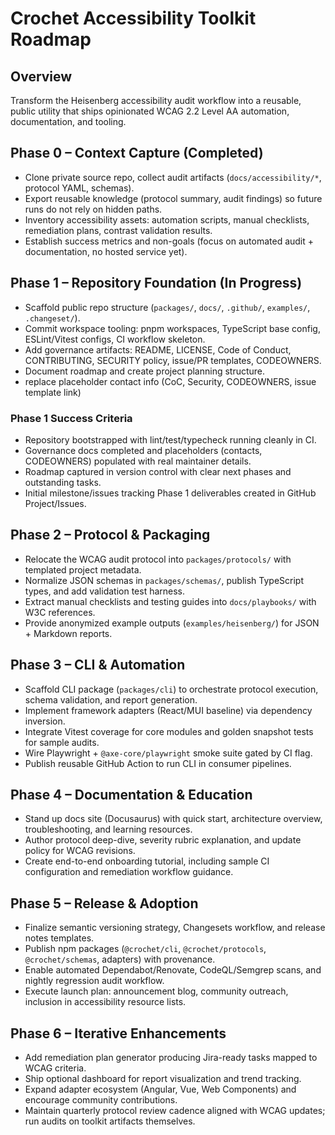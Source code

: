 # Crochet Accessibility Toolkit Roadmap

## Overview

Transform the Heisenberg accessibility audit workflow into a reusable, public utility that ships opinionated WCAG 2.2 Level AA automation, documentation, and tooling.

## Phase 0 – Context Capture (Completed)
- Clone private source repo, collect audit artifacts (`docs/accessibility/*`, protocol YAML, schemas).
- Export reusable knowledge (protocol summary, audit findings) so future runs do not rely on hidden paths.
- Inventory accessibility assets: automation scripts, manual checklists, remediation plans, contrast validation results.
- Establish success metrics and non-goals (focus on automated audit + documentation, no hosted service yet).

## Phase 1 – Repository Foundation (In Progress)
- Scaffold public repo structure (`packages/`, `docs/`, `.github/`, `examples/`, `.changeset/`).
- Commit workspace tooling: pnpm workspaces, TypeScript base config, ESLint/Vitest configs, CI workflow skeleton.
- Add governance artifacts: README, LICENSE, Code of Conduct, CONTRIBUTING, SECURITY policy, issue/PR templates, CODEOWNERS.
- Document roadmap and create project planning structure.
- replace placeholder contact info (CoC, Security, CODEOWNERS, issue template link)

### Phase 1 Success Criteria
- Repository bootstrapped with lint/test/typecheck running cleanly in CI.
- Governance docs completed and placeholders (contacts, CODEOWNERS) populated with real maintainer details.
- Roadmap captured in version control with clear next phases and outstanding tasks.
- Initial milestone/issues tracking Phase 1 deliverables created in GitHub Project/Issues.

## Phase 2 – Protocol & Packaging
- Relocate the WCAG audit protocol into `packages/protocols/` with templated project metadata.
- Normalize JSON schemas in `packages/schemas/`, publish TypeScript types, and add validation test harness.
- Extract manual checklists and testing guides into `docs/playbooks/` with W3C references.
- Provide anonymized example outputs (`examples/heisenberg/`) for JSON + Markdown reports.

## Phase 3 – CLI & Automation
- Scaffold CLI package (`packages/cli`) to orchestrate protocol execution, schema validation, and report generation.
- Implement framework adapters (React/MUI baseline) via dependency inversion.
- Integrate Vitest coverage for core modules and golden snapshot tests for sample audits.
- Wire Playwright + `@axe-core/playwright` smoke suite gated by CI flag.
- Publish reusable GitHub Action to run CLI in consumer pipelines.

## Phase 4 – Documentation & Education
- Stand up docs site (Docusaurus) with quick start, architecture overview, troubleshooting, and learning resources.
- Author protocol deep-dive, severity rubric explanation, and update policy for WCAG revisions.
- Create end-to-end onboarding tutorial, including sample CI configuration and remediation workflow guidance.

## Phase 5 – Release & Adoption
- Finalize semantic versioning strategy, Changesets workflow, and release notes templates.
- Publish npm packages (`@crochet/cli`, `@crochet/protocols`, `@crochet/schemas`, adapters) with provenance.
- Enable automated Dependabot/Renovate, CodeQL/Semgrep scans, and nightly regression audit workflow.
- Execute launch plan: announcement blog, community outreach, inclusion in accessibility resource lists.

## Phase 6 – Iterative Enhancements
- Add remediation plan generator producing Jira-ready tasks mapped to WCAG criteria.
- Ship optional dashboard for report visualization and trend tracking.
- Expand adapter ecosystem (Angular, Vue, Web Components) and encourage community contributions.
- Maintain quarterly protocol review cadence aligned with WCAG updates; run audits on toolkit artifacts themselves.

